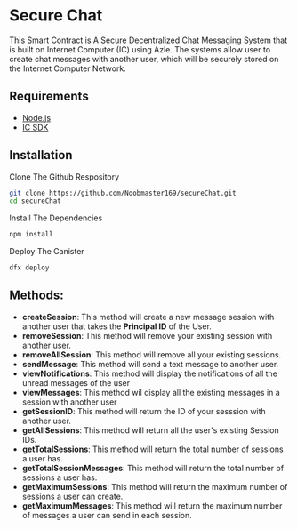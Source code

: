 # Secure Chat

This Smart Contract is A Secure Decentralized Chat Messaging System that is built on Internet Computer (IC) using Azle. The systems allow user to create chat messages with another user, which will be securely stored on the Internet Computer Network.

## Requirements

- [Node.js](https://nodejs.org/en/)
- [IC SDK](https://internetcomputer.org/docs/current/developer-docs/setup/quickstart)

## Installation

Clone The Github Respository
```bash
git clone https://github.com/Noobmaster169/secureChat.git
cd secureChat
```

Install The Dependencies
```bash
npm install
```

Deploy The Canister
```bash
dfx deploy
```

## Methods:

- **createSession**: This method will create a new message session with another user that takes the **Principal ID** of the User.
- **removeSession**: This method will remove your existing session with another user.
- **removeAllSession**: This method will remove all your existing sessions.
- **sendMessage**: This method will send a text message to another user.
- **viewNotifications**: This method will display the notifications of all the unread messages of the user
- **viewMessages**: This method wil display all the existing messages in a session with another user
- **getSessionID**: This method will return the ID of your sesssion with another user.
- **getAllSessions**: This method will return all the user's existing Session IDs.
- **getTotalSessions**: This method will return the total number of sessions a user has.
- **getTotalSessionMessages**: This method will return the total number of sessions a user has.
- **getMaximumSessions**: This method will return the maximum number of sessions a user can create.
- **getMaximumMessages**: This method will return the maximum number of messages a user can send in each session.
